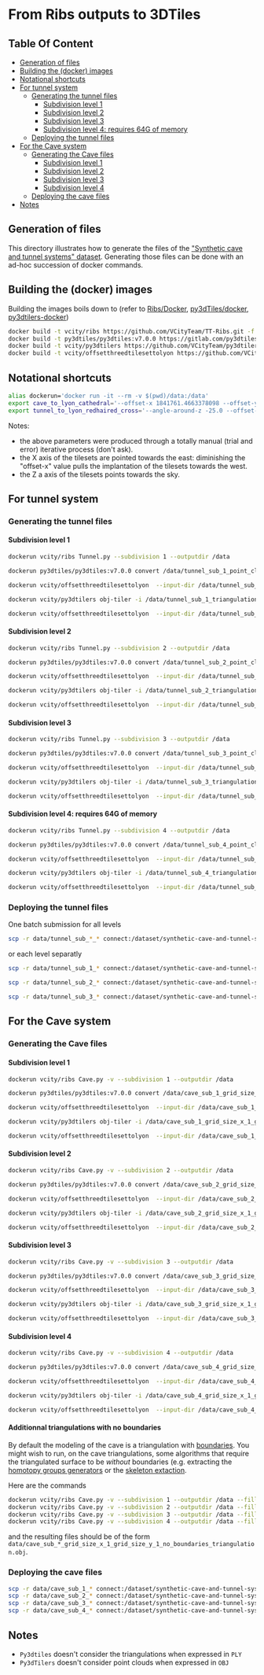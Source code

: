 # From Ribs outputs to 3DTiles<!-- omit from toc -->

## Table Of Content<!-- omit from toc -->

- [Generation of files](#generation-of-files)
- [Building the (docker) images](#building-the-docker-images)
- [Notational shortcuts](#notational-shortcuts)
- [For tunnel system](#for-tunnel-system)
  - [Generating the tunnel files](#generating-the-tunnel-files)
    - [Subdivision level 1](#subdivision-level-1)
    - [Subdivision level 2](#subdivision-level-2)
    - [Subdivision level 3](#subdivision-level-3)
    - [Subdivision level 4: requires 64G of memory](#subdivision-level-4-requires-64g-of-memory)
  - [Deploying the tunnel files](#deploying-the-tunnel-files)
- [For the Cave system](#for-the-cave-system)
  - [Generating the Cave files](#generating-the-cave-files)
    - [Subdivision level 1](#subdivision-level-1-1)
    - [Subdivision level 2](#subdivision-level-2-1)
    - [Subdivision level 3](#subdivision-level-3-1)
    - [Subdivision level 4](#subdivision-level-4)
  - [Deploying the cave files](#deploying-the-cave-files)
- [Notes](#notes)

## Generation of files

This directory illustrates how to generate the files of the
["Synthetic cave and tunnel systems" dataset](https://dataset-dl.liris.cnrs.fr/synthetic-cave-and-tunnel-systems/).
Generating those files can be done with an ad-hoc succession of docker commands.

## Building the (docker) images

Building the images boils down to
(refer to
[Ribs/Docker](https://github.com/VCityTeam/TT-Ribs/blob/master/Docker/Readme.md),
[py3dTiles/docker](https://gitlab.com/py3dtiles/py3dtiles/-/tree/main/docker),
[py3dtilers-docker](https://github.com/VCityTeam/py3dtilers-docker))

```bash
docker build -t vcity/ribs https://github.com/VCityTeam/TT-Ribs.git -f Docker/Dockerfile
docker build -t py3dtiles/py3dtiles:v7.0.0 https://gitlab.com/py3dtiles/py3dtiles.git#v7.0.0 -f docker/Dockerfile
docker build -t vcity/py3dtilers https://github.com/VCityTeam/py3dtilers-docker.git -f Context/Dockerfile
docker build -t vcity/offsetthreedtilesettolyon https://github.com/VCityTeam/UD-Reproducibility.git#master:Computations/3DTiles/Ribs/OffsetTilesetContext
```

## Notational shortcuts

```bash
alias dockerun='docker run -it --rm -v $(pwd)/data:/data'
export cave_to_lyon_cathedral='--offset-x 1841761.4663378098 --offset-y 5175204.0252315905 --offset-z 265.1 --rename-string translated-to-lyon-cathedral'
export tunnel_to_lyon_redhaired_cross='--angle-around-z -25.0 --offset-x 1842731.292340 --offset-y 5176473.016647 --offset-z 198.1 --rename-string translated-to-lyon-redhaired_cross'
```

Notes:

- the above parameters were produced through a totally manual (trial and
  error) iterative process (don't ask).
- the X axis of the tilesets are pointed towards the east: diminishing the
  "offset-x" value pulls the implantation of the tilesets towards the west.
- the Z a axis of the tilesets points towards the sky.

## For tunnel system

### Generating the tunnel files

#### Subdivision level 1

```bash
dockerun vcity/ribs Tunnel.py --subdivision 1 --outputdir /data
```

```bash
dockerun py3dtiles/py3dtiles:v7.0.0 convert /data/tunnel_sub_1_point_cloud.ply --out /data/tunnel_sub_1_point_cloud-3dtiles
```

```bash
dockerun vcity/offsetthreedtilesettolyon  --input-dir /data/tunnel_sub_1_point_cloud-3dtiles $tunnel_to_lyon_redhaired_cross
```

```bash
dockerun vcity/py3dtilers obj-tiler -i /data/tunnel_sub_1_triangulation.obj --output_dir /data/tunnel_sub_1_triangulation-3dtiles
```

```bash
dockerun vcity/offsetthreedtilesettolyon  --input-dir /data/tunnel_sub_1_triangulation-3dtiles $tunnel_to_lyon_redhaired_cross
```

#### Subdivision level 2

```bash
dockerun vcity/ribs Tunnel.py --subdivision 2 --outputdir /data
```

```bash
dockerun py3dtiles/py3dtiles:v7.0.0 convert /data/tunnel_sub_2_point_cloud.ply --out /data/tunnel_sub_2_point_cloud-3dtiles
```

```bash
dockerun vcity/offsetthreedtilesettolyon  --input-dir /data/tunnel_sub_2_point_cloud-3dtiles $tunnel_to_lyon_redhaired_cross
```

```bash
dockerun vcity/py3dtilers obj-tiler -i /data/tunnel_sub_2_triangulation.obj --output_dir /data/tunnel_sub_2_triangulation-3dtiles
```

```bash
dockerun vcity/offsetthreedtilesettolyon  --input-dir /data/tunnel_sub_2_triangulation-3dtiles $tunnel_to_lyon_redhaired_cross
```

#### Subdivision level 3

```bash
dockerun vcity/ribs Tunnel.py --subdivision 3 --outputdir /data
```

```bash
dockerun py3dtiles/py3dtiles:v7.0.0 convert /data/tunnel_sub_3_point_cloud.ply --out /data/tunnel_sub_3_point_cloud-3dtiles
```

```bash
dockerun vcity/offsetthreedtilesettolyon  --input-dir /data/tunnel_sub_3_point_cloud-3dtiles $tunnel_to_lyon_redhaired_cross
```

```bash
dockerun vcity/py3dtilers obj-tiler -i /data/tunnel_sub_3_triangulation.obj --output_dir /data/tunnel_sub_3_triangulation-3dtiles
```

```bash
dockerun vcity/offsetthreedtilesettolyon  --input-dir /data/tunnel_sub_3_triangulation-3dtiles $tunnel_to_lyon_redhaired_cross
```

#### Subdivision level 4: requires 64G of memory

```bash
dockerun vcity/ribs Tunnel.py --subdivision 4 --outputdir /data
```

```bash
dockerun py3dtiles/py3dtiles:v7.0.0 convert /data/tunnel_sub_4_point_cloud.ply --out /data/tunnel_sub_4_point_cloud-3dtiles
```

```bash
dockerun vcity/offsetthreedtilesettolyon  --input-dir /data/tunnel_sub_4_point_cloud-3dtiles $tunnel_to_lyon_redhaired_cross
```

```bash
dockerun vcity/py3dtilers obj-tiler -i /data/tunnel_sub_4_triangulation.obj --output_dir /data/tunnel_sub_4_triangulation-3dtiles
```

```bash
dockerun vcity/offsetthreedtilesettolyon  --input-dir /data/tunnel_sub_4_triangulation-3dtiles $tunnel_to_lyon_redhaired_cross
```

### Deploying the tunnel files

One batch submission for all levels

```bash
scp -r data/tunnel_sub_*_* connect:/dataset/synthetic-cave-and-tunnel-systems/Tunnel/
```

or each level separatly

```bash
scp -r data/tunnel_sub_1_* connect:/dataset/synthetic-cave-and-tunnel-systems/Tunnel/
```

```bash
scp -r data/tunnel_sub_2_* connect:/dataset/synthetic-cave-and-tunnel-systems/Tunnel/
```

```bash
scp -r data/tunnel_sub_3_* connect:/dataset/synthetic-cave-and-tunnel-systems/Tunnel/
```

## For the Cave system

### Generating the Cave files

#### Subdivision level 1

```bash
dockerun vcity/ribs Cave.py -v --subdivision 1 --outputdir /data
```

```bash
dockerun py3dtiles/py3dtiles:v7.0.0 convert /data/cave_sub_1_grid_size_x_1_grid_size_y_1_point_cloud.ply --out /data/cave_sub_1_grid_size_x_1_grid_size_y_1_point_cloud-3dtiles
```

```bash
dockerun vcity/offsetthreedtilesettolyon  --input-dir /data/cave_sub_1_grid_size_x_1_grid_size_y_1_point_cloud-3dtiles $cave_to_lyon_cathedral
```

```bash
dockerun vcity/py3dtilers obj-tiler -i /data/cave_sub_1_grid_size_x_1_grid_size_y_1_triangulation.obj --output_dir  /data/cave_sub_1_grid_size_x_1_grid_size_y_1_triangulation-3dtiles
```

```bash
dockerun vcity/offsetthreedtilesettolyon  --input-dir /data/cave_sub_1_grid_size_x_1_grid_size_y_1_triangulation-3dtiles $cave_to_lyon_cathedral
```

#### Subdivision level 2

```bash
dockerun vcity/ribs Cave.py -v --subdivision 2 --outputdir /data
```

```bash
dockerun py3dtiles/py3dtiles:v7.0.0 convert /data/cave_sub_2_grid_size_x_1_grid_size_y_1_point_cloud.ply --out /data/cave_sub_2_grid_size_x_1_grid_size_y_1_point_cloud-3dtiles
```

```bash
dockerun vcity/offsetthreedtilesettolyon  --input-dir /data/cave_sub_2_grid_size_x_1_grid_size_y_1_point_cloud-3dtiles $cave_to_lyon_cathedral
```

```bash
dockerun vcity/py3dtilers obj-tiler -i /data/cave_sub_2_grid_size_x_1_grid_size_y_1_triangulation.obj --output_dir  /data/cave_sub_2_grid_size_x_1_grid_size_y_1_triangulation-3dtiles
```

```bash
dockerun vcity/offsetthreedtilesettolyon  --input-dir /data/cave_sub_2_grid_size_x_1_grid_size_y_1_triangulation-3dtiles $cave_to_lyon_cathedral
```

#### Subdivision level 3

```bash
dockerun vcity/ribs Cave.py -v --subdivision 3 --outputdir /data
```

```bash
dockerun py3dtiles/py3dtiles:v7.0.0 convert /data/cave_sub_3_grid_size_x_1_grid_size_y_1_point_cloud.ply --out /data/cave_sub_3_grid_size_x_1_grid_size_y_1_point_cloud-3dtiles
```

```bash
dockerun vcity/offsetthreedtilesettolyon  --input-dir /data/cave_sub_3_grid_size_x_1_grid_size_y_1_point_cloud-3dtiles $cave_to_lyon_cathedral
```

```bash
dockerun vcity/py3dtilers obj-tiler -i /data/cave_sub_3_grid_size_x_1_grid_size_y_1_triangulation.obj --output_dir  /data/cave_sub_3_grid_size_x_1_grid_size_y_1_triangulation-3dtiles
```

```bash
dockerun vcity/offsetthreedtilesettolyon  --input-dir /data/cave_sub_3_grid_size_x_1_grid_size_y_1_triangulation-3dtiles $cave_to_lyon_cathedral
```

#### Subdivision level 4

```bash
dockerun vcity/ribs Cave.py -v --subdivision 4 --outputdir /data
```

```bash
dockerun py3dtiles/py3dtiles:v7.0.0 convert /data/cave_sub_4_grid_size_x_1_grid_size_y_1_point_cloud.ply --out /data/cave_sub_4_grid_size_x_1_grid_size_y_1_point_cloud-3dtiles
```

```bash
dockerun vcity/offsetthreedtilesettolyon  --input-dir /data/cave_sub_4_grid_size_x_1_grid_size_y_1_point_cloud-3dtiles $cave_to_lyon_cathedral
```

```bash
dockerun vcity/py3dtilers obj-tiler -i /data/cave_sub_4_grid_size_x_1_grid_size_y_1_triangulation.obj --output_dir  /data/cave_sub_4_grid_size_x_1_grid_size_y_1_triangulation-3dtiles
```

```bash
dockerun vcity/offsetthreedtilesettolyon  --input-dir /data/cave_sub_4_grid_size_x_1_grid_size_y_1_triangulation-3dtiles $cave_to_lyon_cathedral
```

#### Additionnal triangulations with no boundaries

By default the modeling of the cave is a triangulation with [boundaries](https://en.wikipedia.org/wiki/Surface_(topology)#Surfaces_with_boundary).
You might wish to run, on the cave triangulations, some algorithms that require the triangulated surface to be _without_ boundaries
(e.g. extracting the [homotopy groups generators](https://en.wikipedia.org/wiki/Fundamental_group) or the [skeleton extaction](https://doc.cgal.org/latest/Surface_mesh_skeletonization/index.html).

Here are the commands

```bash
dockerun vcity/ribs Cave.py -v --subdivision 1 --outputdir /data --fill_holes true
dockerun vcity/ribs Cave.py -v --subdivision 2 --outputdir /data --fill_holes true
dockerun vcity/ribs Cave.py -v --subdivision 3 --outputdir /data --fill_holes true
dockerun vcity/ribs Cave.py -v --subdivision 4 --outputdir /data --fill_holes true
```

and the resulting files should be of the form `data/cave_sub_*_grid_size_x_1_grid_size_y_1_no_boundaries_triangulation.obj`.

### Deploying the cave files

```bash
scp -r data/cave_sub_1_* connect:/dataset/synthetic-cave-and-tunnel-systems/Cave/
scp -r data/cave_sub_2_* connect:/dataset/synthetic-cave-and-tunnel-systems/Cave/
scp -r data/cave_sub_3_* connect:/dataset/synthetic-cave-and-tunnel-systems/Cave/
scp -r data/cave_sub_4_* connect:/dataset/synthetic-cave-and-tunnel-systems/Cave/
```

## Notes

- `Py3dtiles` doesn't consider the triangulations when expressed in `PLY`
- `Py3dTilers` doesn't consider point clouds when expressed in `OBJ`
